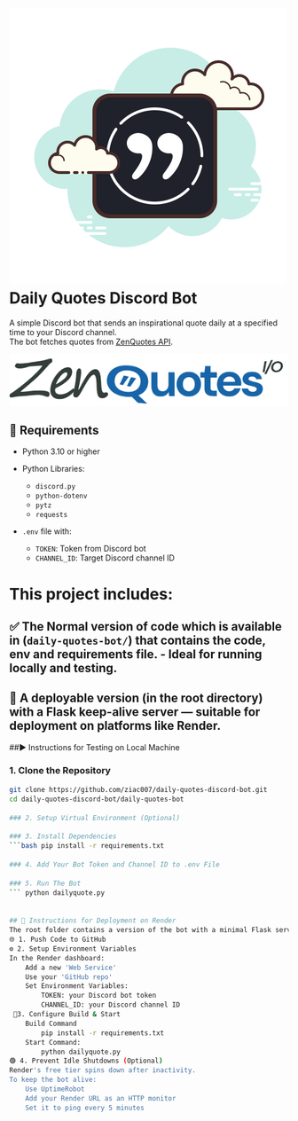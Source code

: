 # ![logo](images/logo.png) Daily Quotes Discord Bot

A simple Discord bot that sends an inspirational quote daily at a specified time to your Discord channel.  
The bot fetches quotes from [ZenQuotes API](https://zenquotes.io/).
<p align="center">
  <img src="images/zenquoteslogo.png"/>
</p>

## 🔧 Requirements

- Python 3.10 or higher
- Python Libraries:
    - `discord.py`
    - `python-dotenv`
    - `pytz`
    - `requests`

- `.env` file with:
  - `TOKEN`: Token from Discord bot
  - `CHANNEL_ID`: Target Discord channel ID


# This project includes:

## ✅ The **Normal version** of code which is available in (`daily-quotes-bot/`) that contains the code, env and requirements file. - Ideal for running locally and testing.
## 🚀 A **deployable version** (in the root directory) with a Flask keep-alive server — suitable for deployment on platforms like **Render**.

##▶️ Instructions for Testing on Local Machine
### 1. Clone the Repository
```bash
git clone https://github.com/ziac007/daily-quotes-discord-bot.git
cd daily-quotes-discord-bot/daily-quotes-bot

### 2. Setup Virtual Environment (Optional)

### 3. Install Dependencies 
```bash pip install -r requirements.txt

### 4. Add Your Bot Token and Channel ID to .env File

### 5. Run The Bot
``` python dailyquote.py


## 🚀 Instructions for Deployment on Render
The root folder contains a version of the bot with a minimal Flask server to keep the app alive on free Render instances.
🌐 1. Push Code to GitHub
⚙️ 2. Setup Environment Variables
In the Render dashboard:
    Add a new 'Web Service'
    Use your 'GitHub repo'
    Set Environment Variables:
        TOKEN: your Discord bot token
        CHANNEL_ID: your Discord channel ID
 🔧3. Configure Build & Start
    Build Command
        pip install -r requirements.txt
    Start Command:
        python dailyquote.py
🟢 4. Prevent Idle Shutdowns (Optional)
Render's free tier spins down after inactivity.
To keep the bot alive: 
    Use UptimeRobot
    Add your Render URL as an HTTP monitor
    Set it to ping every 5 minutes
